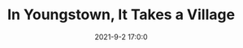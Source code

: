 ---
"title": "In Youngstown, It Takes a Village"
"date": "2021-9-2 17:0:0"
"feed_name": "INDUSTRYWEEK"
"feed_website": "https://www.industryweek.com/"
"feed_rss": "https://www.industryweek.com/__rss/website-scheduled-content.xml?input=%7B%22sectionAlias%22%3A%22home%22%7D"
"link": "https://www.industryweek.com/the-economy/article/21173438/in-youngstown-it-takes-a-village"
"file": "_posts/2021-9-2-17-0-0_INDUSTRYWEEK_cc4d74e3c60794afbc97dff8dc9a17d44167e3f1.md"
"accident": "0"
"drilling": "0"
"dead": "0"
"injured": "0"
---